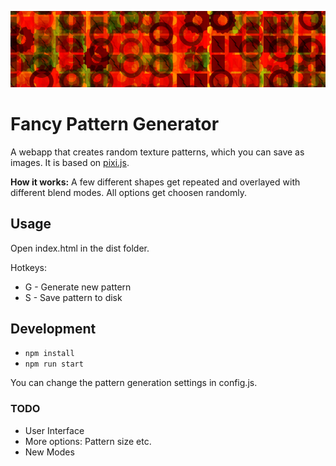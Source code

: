 ![](cover.png)

# Fancy Pattern Generator

A webapp that creates random texture patterns, which you can save as images.
It is based on [pixi.js](https://www.pixijs.com/).

**How it works:**
A few different shapes get repeated and overlayed with different blend modes.
All options get choosen randomly.

## Usage

Open index.html in the dist folder.

Hotkeys:
* G - Generate new pattern
* S - Save pattern to disk

## Development

* `npm install`
* `npm run start`

You can change the pattern generation settings in config.js.

### TODO

* User Interface
* More options: Pattern size etc.
* New Modes
